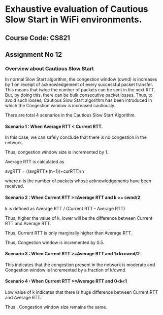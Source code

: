 # Exhaustive evaluation of Cautious Slow Start in WiFi environments.

## Course Code: CS821

## Assignment No 12

### Overview about Cautious Slow Start

In normal Slow Start algorithm, the congestion window (cwnd) is increases by 1 on receipt of acknowledgement of every successful packet transfer.
This means that twice the number of packets can be sent in the next RTT. But, by doing this, there can be bulk consecutive packet losses. 
Thus, to avoid such losses, Cautious Slow Start algorithm has been introduced in which the Congestion window is increased cautiously.

There are total 4 scenarios in the Cautious Slow Start Algorithm.

#### Scenario 1 : When Average RTT < Current RTT.

In this case, we can safely conclude that there is no congestion in the network.

Thus, congestion window size is incremented by 1.

Average RTT is calculated as 

avgRTT = ((avgRTT∗(n−1))+curRTT)/n

where n is the number of packets whose acknowledgements have been received.

#### Scenario 2 : When Current RTT >=Average RTT and k >= cwnd/2

k is defined as Average RTT / (Current RTT - Average RTT)

Thus, higher the value of k, lower will be the difference between Current RTT and Average RTT.

Thus, Current RTT is only marginally higher than Average RTT.

Thus, Congestion window is incremented by 0.5.

#### Scenario 3 : When Current RTT >=Average RTT and 1<k<cwnd/2

This indicates that the congestion present in the network is moderate and Congestion window is Incremented by a fraction of k/cwnd.

#### Scenario 4 : When Current RTT >=Average RTT and 0<k<1

Low value of k indicates that there is huge difference between Current RTT and Average RTT.

Thus , Congestion window size remains the same.
